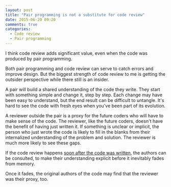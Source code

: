 ```yaml
---
layout: post
title: "Pair programming is not a substitute for code review"
date: 2015-06-20 09:20
comments: true
categories:
  - Code review
  - Pair programming
---
```


I think code review adds significant value, even when the code was produced by pair programming.

Both pair programming and code review can serve to catch errors and improve design. But the biggest strength of code review to me is getting the outsider perspective while there still is an insider.

A pair will build a shared understanding of the code they write. They start with something simple and change it, step by step. Each change may have been easy to understand, but the end result can be difficult to untangle. It's hard to see the code with fresh eyes when you've been part of its evolution.

A reviewer outside the pair is a proxy for the future coders who will have to make sense of the code. The reviewer, like the future coders, doesn't have the benefit of having just written it. If something is unclear or implicit, the person who just wrote the code is likely to fill in the blanks from their internalized understanding of the problem and solution. The reviewer is much more likely to see these gaps.

If the code review happens [soon after the code was written](/2014/02/code-review/), the authors can be consulted, to make their understanding explicit before it inevitably fades from memory.

Once it fades, the original authors of the code may find that the reviewer was their proxy, too.
